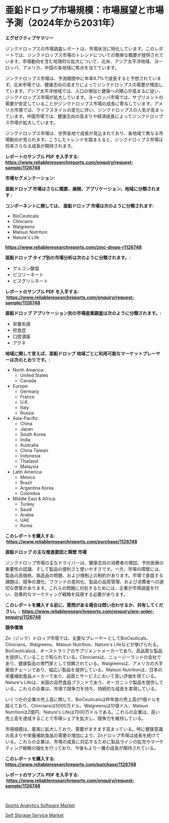 <p><h1>亜鉛ドロップ市場規模：市場展望と市場予測（2024年から2031年）</h1></p><p><strong>エグゼクティブサマリー</strong></p>
<p><p>ジンクドロップスの市場調査レポートは、市場状況に特化しています。このレポートでは、ジンクドロップス市場のトレンドについての簡単な概要が提供されています。市場動向を含む地理的な拡大について、北米、アジア太平洋地域、ヨーロッパ、アメリカ、中国の各地域に焦点を当てています。</p><p>ジンクドロップス市場は、予測期間中に年率9.7%で成長すると予想されています。北米市場では、健康志向の高まりによってジンクドロップスの需要が増加しています。アジア太平洋地域では、人口の増加と健康への関心が高まるに従い、ジンクドロップス市場が拡大しています。ヨーロッパ市場では、サプリメントの需要が安定していることがジンクドロップス市場の成長に寄与しています。アメリカ市場では、ライフスタイルの変化に伴い、ジンクドロップスの人気が高まっています。中国市場では、健康志向の高まりや経済成長によってジンクドロップス市場が拡大しています。</p><p>ジンクドロップス市場は、世界各地で成長が見込まれており、各地域で異なる市場動向が見られます。こうしたトレンドを踏まえると、ジンクドロップス市場は将来さらなる成長が期待されます。</p></p>
<p><strong>レポートのサンプル PDF を入手する: <a href="https://www.reliableresearchreports.com/enquiry/request-sample/1126748">https://www.reliableresearchreports.com/enquiry/request-sample/1126748</a></strong></p>
<p><strong>市場セグメンテーション:</strong></p>
<p><strong> 亜鉛ドロップ 市場はさらに概要、展開、アプリケーション、地域に分類されます :</strong></p>
<p><strong>コンポーネントに関しては、 亜鉛ドロップ 市場は次のように分類されます: &nbsp;</strong></p>
<p><ul><li>BioCeuticals</li><li>Clinicians</li><li>Walgreens</li><li>Matsun Nutrition</li><li>Nature's Life</li></ul></p>
<p><strong><a href="https://www.reliableresearchreports.com/zinc-drops-r1126748">https://www.reliableresearchreports.com/zinc-drops-r1126748</a></strong></p>
<p><strong> 亜鉛ドロップ タイプ別の市場分析は次のように分類されます。:</strong></p>
<p><ul><li>グルコン酸塩</li><li>ピコリーネート</li><li>ビスグリシネート</li></ul></p>
<p><strong>レポートのサンプル PDF を入手する: &nbsp;<a href="https://www.reliableresearchreports.com/enquiry/request-sample/1126748">https://www.reliableresearchreports.com/enquiry/request-sample/1126748</a></strong></p>
<p><strong> 亜鉛ドロップ アプリケーション別の市場産業調査は次のように分類されます。:</strong></p>
<p><ul><li>栄養失調</li><li>拒食症</li><li>口腔潰瘍</li><li>アクネ</li></ul></p>
<p><strong>地域に関して言えば、亜鉛ドロップ 地域ごとに利用可能なマーケットプレーヤーは次のとおりです。:</strong></p>
<p><ul>
    <li>
        North America:
        <ul>
            <li>United States</li>
            <li>Canada</li>
        </ul>
    </li>
    <li>
        Europe:
        <ul>
            <li>Germany</li>
            <li>France</li>
            <li>U.K.</li>
            <li>Italy</li>
            <li>Russia</li>
        </ul>
    </li>
    <li>
        Asia-Pacific:
        <ul>
            <li>China</li>
            <li>Japan</li>
            <li>South Korea</li>
            <li>India</li>
            <li>Australia</li>
            <li>China Taiwan</li>
            <li>Indonesia</li>
            <li>Thailand</li>
            <li>Malaysia</li>
        </ul>
    </li>
    <li>
        Latin America:
        <ul>
            <li>Mexico</li>
            <li>Brazil</li>
            <li>Argentina Korea</li>
            <li>Colombia</li>
        </ul>
    </li>
    <li>
        Middle East & Africa:
        <ul>
            <li>Turkey</li>
            <li>Saudi</li>
            <li>Arabia</li>
            <li>UAE</li>
            <li>Korea</li>
        </ul>
    </li>
    </ul></p>
<p><strong>このレポートを購入する: &nbsp;<a href="https://www.reliableresearchreports.com/purchase/1126748">https://www.reliableresearchreports.com/purchase/1126748</a></strong></p>
<p><strong>亜鉛ドロップ の主な推進要因と障壁 市場</strong></p>
<p><p>ジンクドロップ市場の主なドライバーは、健康志向の消費者の増加、予防医療の重要性の認識、そして製品の便利さと使いやすさです。一方、市場の障壁には、製品の高価格、偽造品の問題、および規制上の制約があります。市場で直面する課題は、競争の激化、ブランドの差別化、製品の品質管理、および消費者への適切な啓蒙があります。これらの問題に対処するためには、企業が市場調査を行い、効果的なマーケティング戦略を採用する必要があります。</p></p>
<p><strong>このレポートを購入する前に、質問がある場合は問い合わせるか、共有してください。:&nbsp; <a href="https://www.reliableresearchreports.com/enquiry/pre-order-enquiry/1126748">https://www.reliableresearchreports.com/enquiry/pre-order-enquiry/1126748</a></strong></p>
<p><strong>競争環境</strong></p>
<p><p>Zn（ジンク）ドロップ市場では、主要なプレーヤーとしてBioCeuticals、Clinicians、Walgreens、Matsun Nutrition、Nature's Lifeなどが挙げられる。BioCeuticalsは、オーストラリアのサプリメントメーカーであり、高品質な製品を提供していることで知られている。Cliniciansは、ニュージーランドの会社であり、健康製品の専門家として信頼されている。Walgreensは、アメリカの大手薬局チェーンであり、幅広い製品を提供している。Matsun Nutritionは、日本の栄養補助食品メーカーであり、品質とサービスにおいて高い評価を得ている。Nature's Lifeは、米国の自然食品ブランドであり、オーガニック製品を提供している。これらの企業は、市場で競争力を持ち、持続的な成長を実現している。</p><p>いくつかの企業の売上高に関して、BioCeuticalsは昨年度の売上高が1億ドルを超えており、Cliniciansは5000万ドル、Walgreensは10億ドル、Matsun Nutritionは2億円、Nature's Lifeは7000万ドルである。これらの企業は、高い売上高を達成することで市場シェアを拡大し、競争力を維持している。</p><p>市場規模は、着実に拡大しており、需要がますます高まっている。特に健康意識の高まりや栄養補助食品の需要の増加により、Znドロップ市場は成長を続けている。これらの企業は、市場の成長に対応するために製品ラインの拡充やマーケティング戦略の強化を行っており、今後もより一層の成長が期待されている。</p></p>
<p><strong>このレポートを購入する: &nbsp; <a href="https://www.reliableresearchreports.com/purchase/1126748">https://www.reliableresearchreports.com/purchase/1126748</a></strong></p>
<p><strong>レポートのサンプル PDF を入手する: &nbsp;<a href="https://www.reliableresearchreports.com/enquiry/request-sample/1126748">https://www.reliableresearchreports.com/enquiry/request-sample/1126748</a></strong><strong></strong></p>
<p>&nbsp;</p>
<p><p><a href="https://github.com/Hazelklievgspy6vdcsmu106w/Market-Research-Report-List-2/blob/main/sports-analytics-software-market.md">Sports Analytics Software Market</a></p><p><a href="https://github.com/lubmix/Market-Research-Report-List-2/blob/main/self-storage-service-market.md">Self Storage Service Market</a></p></p>